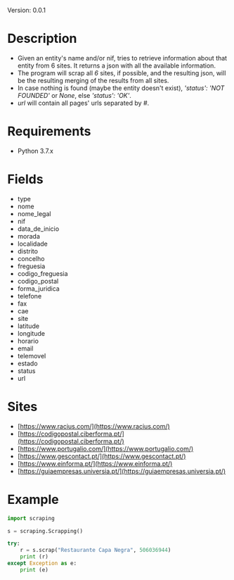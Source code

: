 
Version: 0.0.1

# Description

* Given an entity's name and/or nif, tries to retrieve information about that entity from 6 sites. It returns a json with all the available information.
* The program will scrap all _6_ sites, if possible, and the resulting json, will be the resulting merging of the results from all sites.
* In case nothing is found (maybe the entity doesn't exist), *'status': 'NOT FOUNDED'* or *None*, else *'status': 'OK'*.
* _url_ will contain all pages' urls separated by #.


# Requirements

* Python 3.7.x


# Fields

* type
* nome
* nome_legal
* nif
* data_de_inicio
* morada
* localidade
* distrito
* concelho
* freguesia
* codigo_freguesia
* codigo_postal
* forma_juridica
* telefone
* fax
* cae
* site
* latitude
* longitude
* horario
* email
* telemovel
* estado
* status
* url


# Sites
* [https://www.racius.com/](https://www.racius.com/)
* [https://codigopostal.ciberforma.pt/](https://codigopostal.ciberforma.pt/)
* [https://www.portugalio.com/](https://www.portugalio.com/)
* [https://www.gescontact.pt/](https://www.gescontact.pt/)
* [https://www.einforma.pt/](https://www.einforma.pt/)
* [https://guiaempresas.universia.pt/](https://guiaempresas.universia.pt/)


# Example

```python
import scraping

s = scraping.Scrapping()	

try:
	r = s.scrap("Restaurante Capa Negra", 506036944)
	print (r)
except Exception as e:
	print (e)
```

